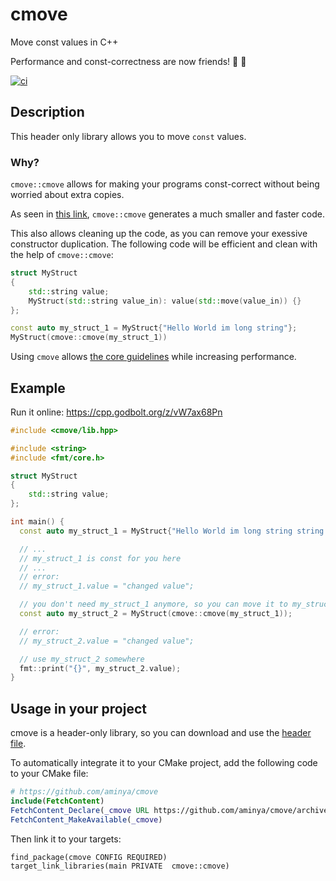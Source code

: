 # cmove

Move const values in C++

Performance and const-correctness are now friends! :tada: :rocket:

[![ci](https://github.com/aminya/cmove/actions/workflows/ci.yml/badge.svg)](https://github.com/aminya/cmove/actions/workflows/ci.yml)

## Description

This header only library allows you to move `const` values.

### Why?

`cmove::cmove` allows for making your programs const-correct without being worried about extra copies.

As seen in [this link](https://cpp.godbolt.org/z/cnvvxbKcn), `cmove::cmove` generates a much smaller and faster code.

This also allows cleaning up the code, as you can remove your exessive constructor duplication. The following code will be efficient and clean with the help of `cmove::cmove`:
```cpp
struct MyStruct
{
    std::string value;
    MyStruct(std::string value_in): value(std::move(value_in)) {}
};
```
```cpp
const auto my_struct_1 = MyStruct{"Hello World im long string"};
MyStruct(cmove::cmove(my_struct_1))
```

Using `cmove` allows [the core guidelines](https://isocpp.github.io/CppCoreGuidelines/CppCoreGuidelines#con1-by-default-make-objects-immutable
) while increasing performance.

## Example

Run it online: https://cpp.godbolt.org/z/vW7ax68Pn

```cpp
#include <cmove/lib.hpp>

#include <string>
#include <fmt/core.h>

struct MyStruct
{
    std::string value;
};

int main() {
  const auto my_struct_1 = MyStruct{"Hello World im long string string string"};

  // ...
  // my_struct_1 is const for you here
  // ...
  // error:
  // my_struct_1.value = "changed value";

  // you don't need my_struct_1 anymore, so you can move it to my_struct_2 without copying
  const auto my_struct_2 = MyStruct(cmove::cmove(my_struct_1));

  // error:
  // my_struct_2.value = "changed value";

  // use my_struct_2 somewhere
  fmt::print("{}", my_struct_2.value);
}
```

## Usage in your project

cmove is a header-only library, so you can download and use the [header file](https://github.com/aminya/move_const/blob/c3f45d3445fde61dc0de3158af64252abd7a8c79/cmove/include/cmove/lib.hpp).

To automatically integrate it to your CMake project, add the following code to your CMake file:

```cmake
# https://github.com/aminya/cmove
include(FetchContent)
FetchContent_Declare(_cmove URL https://github.com/aminya/cmove/archive/refs/heads/master.zip)
FetchContent_MakeAvailable(_cmove)
```

Then link it to your targets:
```
find_package(cmove CONFIG REQUIRED)
target_link_libraries(main PRIVATE  cmove::cmove)
```